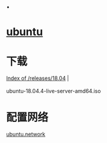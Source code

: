 # .
# [ubuntu](readme.md)    

# 下载
<a href="http://old-releases.ubuntu.com/releases/18.04/" target="_blank">Index of /releases/18.04</a>  |  <br>    
ubuntu-18.04.4-live-server-amd64.iso  


# 配置网络
[ubuntu.network](ubuntu.network.md#.)

